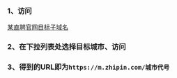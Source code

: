 
### 1、访问
[某直聘官网目标子域名](https://m.zhipin.com/c101010100/?query=%E5%89%8D%E7%AB%AF)
### 2、在下拉列表处选择目标城市、访问
### 3、得到的URL即为`https://m.zhipin.com/城市代号`